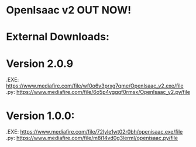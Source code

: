 # OpenIsaac v2 OUT NOW!

# External Downloads:

# Version 2.0.9
.EXE: https://www.mediafire.com/file/wf0o6v3prxg7qme/OpenIsaac_v2.exe/file                                            
.py: https://www.mediafire.com/file/6o5p4ygggf0rmsx/OpenIsaac_v2.py/file

# Version 1.0.0:
.EXE: https://www.mediafire.com/file/72lyle1wt02r0bh/openisaac.exe/file                                                                                                                    
.py: https://www.mediafire.com/file/m8i14vd0g3lerml/openisaac.py/file
